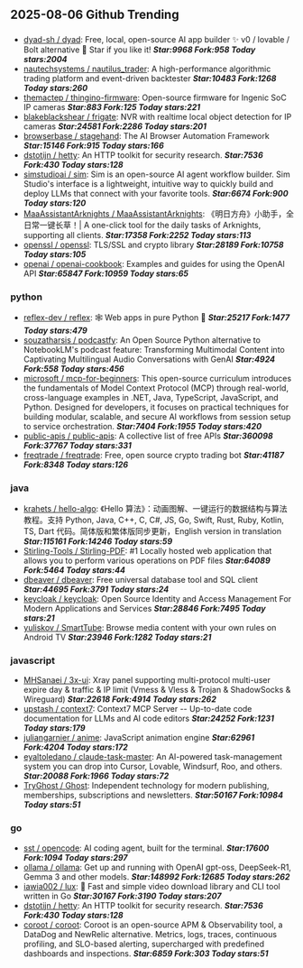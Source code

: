 ## 2025-08-06 Github Trending

### 
* [dyad-sh / dyad](https://github.com/dyad-sh/dyad): Free, local, open-source AI app builder ✨ v0 / lovable / Bolt alternative 🌟 Star if you like it! ***Star:9968 Fork:958 Today stars:2004***
* [nautechsystems / nautilus_trader](https://github.com/nautechsystems/nautilus_trader): A high-performance algorithmic trading platform and event-driven backtester ***Star:10483 Fork:1268 Today stars:260***
* [themactep / thingino-firmware](https://github.com/themactep/thingino-firmware): Open-source firmware for Ingenic SoC IP cameras ***Star:883 Fork:125 Today stars:221***
* [blakeblackshear / frigate](https://github.com/blakeblackshear/frigate): NVR with realtime local object detection for IP cameras ***Star:24581 Fork:2286 Today stars:201***
* [browserbase / stagehand](https://github.com/browserbase/stagehand): The AI Browser Automation Framework ***Star:15146 Fork:915 Today stars:166***
* [dstotijn / hetty](https://github.com/dstotijn/hetty): An HTTP toolkit for security research. ***Star:7536 Fork:430 Today stars:128***
* [simstudioai / sim](https://github.com/simstudioai/sim): Sim is an open-source AI agent workflow builder. Sim Studio's interface is a lightweight, intuitive way to quickly build and deploy LLMs that connect with your favorite tools. ***Star:6674 Fork:900 Today stars:120***
* [MaaAssistantArknights / MaaAssistantArknights](https://github.com/MaaAssistantArknights/MaaAssistantArknights): 《明日方舟》小助手，全日常一键长草！| A one-click tool for the daily tasks of Arknights, supporting all clients. ***Star:17358 Fork:2252 Today stars:113***
* [openssl / openssl](https://github.com/openssl/openssl): TLS/SSL and crypto library ***Star:28189 Fork:10758 Today stars:105***
* [openai / openai-cookbook](https://github.com/openai/openai-cookbook): Examples and guides for using the OpenAI API ***Star:65847 Fork:10959 Today stars:65***

### python
* [reflex-dev / reflex](https://github.com/reflex-dev/reflex): 🕸️ Web apps in pure Python 🐍 ***Star:25217 Fork:1477 Today stars:479***
* [souzatharsis / podcastfy](https://github.com/souzatharsis/podcastfy): An Open Source Python alternative to NotebookLM's podcast feature: Transforming Multimodal Content into Captivating Multilingual Audio Conversations with GenAI ***Star:4924 Fork:558 Today stars:456***
* [microsoft / mcp-for-beginners](https://github.com/microsoft/mcp-for-beginners): This open-source curriculum introduces the fundamentals of Model Context Protocol (MCP) through real-world, cross-language examples in .NET, Java, TypeScript, JavaScript, and Python. Designed for developers, it focuses on practical techniques for building modular, scalable, and secure AI workflows from session setup to service orchestration. ***Star:7404 Fork:1955 Today stars:420***
* [public-apis / public-apis](https://github.com/public-apis/public-apis): A collective list of free APIs ***Star:360098 Fork:37767 Today stars:331***
* [freqtrade / freqtrade](https://github.com/freqtrade/freqtrade): Free, open source crypto trading bot ***Star:41187 Fork:8348 Today stars:126***

### java
* [krahets / hello-algo](https://github.com/krahets/hello-algo): 《Hello 算法》：动画图解、一键运行的数据结构与算法教程。支持 Python, Java, C++, C, C#, JS, Go, Swift, Rust, Ruby, Kotlin, TS, Dart 代码。简体版和繁体版同步更新，English version in translation ***Star:115161 Fork:14246 Today stars:59***
* [Stirling-Tools / Stirling-PDF](https://github.com/Stirling-Tools/Stirling-PDF): #1 Locally hosted web application that allows you to perform various operations on PDF files ***Star:64089 Fork:5464 Today stars:44***
* [dbeaver / dbeaver](https://github.com/dbeaver/dbeaver): Free universal database tool and SQL client ***Star:44695 Fork:3791 Today stars:24***
* [keycloak / keycloak](https://github.com/keycloak/keycloak): Open Source Identity and Access Management For Modern Applications and Services ***Star:28846 Fork:7495 Today stars:21***
* [yuliskov / SmartTube](https://github.com/yuliskov/SmartTube): Browse media content with your own rules on Android TV ***Star:23946 Fork:1282 Today stars:21***

### javascript
* [MHSanaei / 3x-ui](https://github.com/MHSanaei/3x-ui): Xray panel supporting multi-protocol multi-user expire day & traffic & IP limit (Vmess & Vless & Trojan & ShadowSocks & Wireguard) ***Star:22618 Fork:4914 Today stars:262***
* [upstash / context7](https://github.com/upstash/context7): Context7 MCP Server -- Up-to-date code documentation for LLMs and AI code editors ***Star:24252 Fork:1231 Today stars:179***
* [juliangarnier / anime](https://github.com/juliangarnier/anime): JavaScript animation engine ***Star:62961 Fork:4204 Today stars:172***
* [eyaltoledano / claude-task-master](https://github.com/eyaltoledano/claude-task-master): An AI-powered task-management system you can drop into Cursor, Lovable, Windsurf, Roo, and others. ***Star:20088 Fork:1966 Today stars:72***
* [TryGhost / Ghost](https://github.com/TryGhost/Ghost): Independent technology for modern publishing, memberships, subscriptions and newsletters. ***Star:50167 Fork:10984 Today stars:51***

### go
* [sst / opencode](https://github.com/sst/opencode): AI coding agent, built for the terminal. ***Star:17600 Fork:1094 Today stars:297***
* [ollama / ollama](https://github.com/ollama/ollama): Get up and running with OpenAI gpt-oss, DeepSeek-R1, Gemma 3 and other models. ***Star:148992 Fork:12685 Today stars:262***
* [iawia002 / lux](https://github.com/iawia002/lux): 👾 Fast and simple video download library and CLI tool written in Go ***Star:30167 Fork:3190 Today stars:207***
* [dstotijn / hetty](https://github.com/dstotijn/hetty): An HTTP toolkit for security research. ***Star:7536 Fork:430 Today stars:128***
* [coroot / coroot](https://github.com/coroot/coroot): Coroot is an open-source APM & Observability tool, a DataDog and NewRelic alternative. Metrics, logs, traces, continuous profiling, and SLO-based alerting, supercharged with predefined dashboards and inspections. ***Star:6859 Fork:303 Today stars:51***
